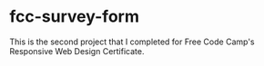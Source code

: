 # fcc-survey-form

This is the second project that I completed for Free Code Camp's Responsive Web Design Certificate.
